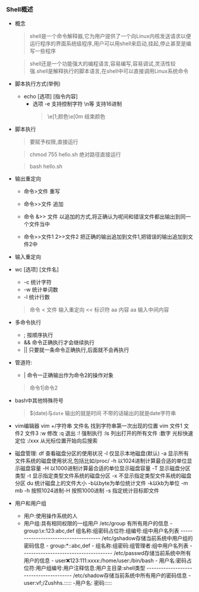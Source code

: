 ### Shell概述

+ 概念
  > shell是一个命令解释器,它为用户提供了一个向Linux内核发送请求以便运行程序的界面系统级程序,用户可以用shell来启动,挂起,停止甚至是编写一些程序

  > shell还是一个功能强大的编程语言,容易编写,容易调试,灵活性较强.shell是解释执行的脚本语言,在shell中可以直接调用Linux系统命令

- 脚本执行方式(举例)
  - echo [选项] [指令内容]
    - 选项 -e 支持控制字符 \n等 支持16进制
      > \e[1;颜色\e[0m  结束颜色

- 脚本执行
  > 要赋予权限,直接运行

  > chmod 755 hello.sh     绝对路径直接运行

  > bash hello.sh

+ 输出重定向
  - 命令>文件 重写
  - 命令>>文件 追加
  - 命令 &>> 文件 以追加的方式,将正确认为呢间和错误文件都出输出到同一个文件当中

  - 命令>>文件1 2>>文件2 把正确的输出追加到文件1,把错误的输出追加到文件2中

+  输入重定向
  - wc [选项] [文件名]
  	- -c 统计字符
  	- -w 统计单词数
  	- -l 统计行数
  	> 命令 < 文件   输入重定向
  		<<  标识符  aa 内容  aa  输入中间内容

  - 多命令执行
  	- ; 按顺序执行
  	- && 命令正确执行才会继续执行
  	- ||	只要就一条命令正确执行,后面就不会再执行

  -	管道符:
  	- | 命令一正确输出作为命令2的操作对象
  	> 命令1|命令2

  - bash中其他特殊符号
    > $(date)与`date`  输出的就是时间
  不带的话输出的就是date字符串

+ vim编辑器
    vim +/字符串 文件名 找到字符串第一次出现的位置
  	vim 文件1 文件2 文件3
  	:w 修改
  	:q 退出
  	:! 强制执行
  	:ls 列出打开的所有文件
  	:数字 光标快速定位
  	:/xxx 从光标位置开始向后搜索

+ 磁盘管理:
  	df 查看磁盘分区的使用状况
  		-l 仅显示本地磁盘(默认)
  		-a 显示所有文件系统的磁盘使用状况,包括比如/proc/
  		-h 以1024进制计算最合适的单位显示磁盘容量
  		-H 以1000进制计算最合适的单位显示磁盘容量
  		-T 显示磁盘分区类型
  		-t 显示指定类型文件系统的磁盘分区
  		-x 不显示指定类型文件系统的磁盘分区
  	du 统计磁盘上的文件大小
  		-b以byte为单位统计文件
  		-k以kb为单位 -m mb
  		-h 按照1024进制-H 按照1000进制
  		-s 指定统计目标即文件

+  用户和用户组
  	- 用户:使用操作系统的人
  	- 用户组:具有相同权限的一组用户
        	/etc/group 有所有用户的信息
        	-group:\x:123:abc,def
            组名称:组密码占位符:组编号:组中用户名列表
            -------------------------------------
        	/etc/gshadow存储当前系统中用户组的密码信息
        	- group:*::abc,def
        	- 组名称:组密码:组管理者:组中用户名列表
          --------------------------------------
        	/etc/passwd存储当前系统中所有用户的信息
        	- user:x:123:111:xxxx:/home/user:/bin/bash
        	- 用户名:密码占位符:用户组编号:用户注释信息:用户主目录:shell类型
          ---------------------------------------
        	/etc/shadow存储当前系统中所有用户的密码信息
        	- user:vf;/Zushhs.:::::
        	-用户名: 密码:::::
